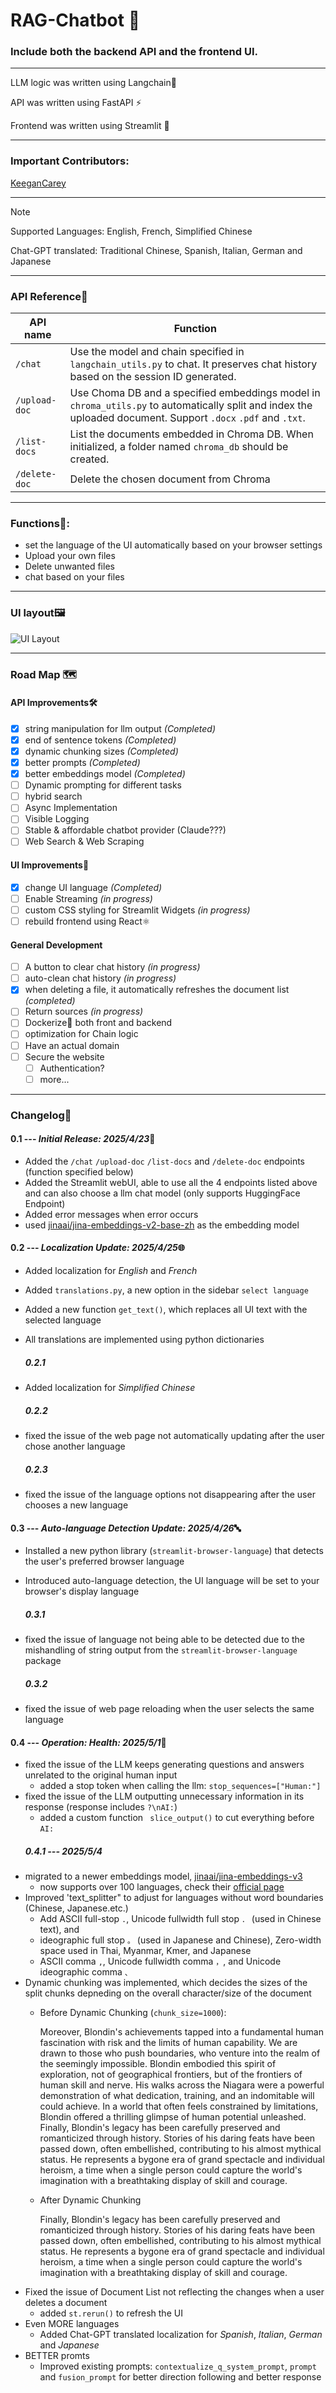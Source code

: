 # RAG-Chatbot 🤖

### Include both the backend API and the frontend UI.

---

LLM logic was written using Langchain🦜

API was written using FastAPI ⚡

Frontend was written using Streamlit 👑

---

### Important Contributors:

[KeeganCarey](https://github.com/KeeganCarey)

---

> [!NOTE]
> Supported Languages: English, French, Simplified Chinese
> 
> Chat-GPT translated: Traditional Chinese, Spanish, Italian, German and Japanese

---

### API Reference💾

| API name      | Function                                                                                                                                                      |
|---------------|---------------------------------------------------------------------------------------------------------------------------------------------------------------|
| `/chat`       | Use the model and chain specified in `langchain_utils.py` to chat. It preserves chat history based on the session ID generated.                               |
| `/upload-doc` | Use Choma DB and a specified embeddings model in `chroma_utils.py` to automatically split and index the uploaded document. Support `.docx` `.pdf` and `.txt`. |
| `/list-docs`  | List the documents embedded in Chroma DB. When initialized, a folder named `chroma_db` should be created.                                                     |
| `/delete-doc` | Delete the chosen document from Chroma |                                                                                                                       | 

---

### Functions🧩:
* set the language of the UI automatically based on your browser settings
* Upload your own files
* Delete unwanted files
* chat based on your files

---

### UI layout🖼️

![UI Layout](Screenshot-of-UI.png)

---

### Road Map 🗺️

#### API Improvements🛠️
- [x] string manipulation for llm output *(Completed)*
- [x] end of sentence tokens *(Completed)*
- [x] dynamic chunking sizes *(Completed)*
- [x] better prompts *(Completed)*
- [x] better embeddings model *(Completed)*
- [ ] Dynamic prompting for different tasks
- [ ] hybrid search
- [ ] Async Implementation
- [ ] Visible Logging
- [ ] Stable & affordable chatbot provider (Claude???)
- [ ] Web Search & Web Scraping

#### UI Improvements🎨
- [x] change UI language *(Completed)*
- [ ] Enable Streaming *(in progress)*
- [ ] custom CSS styling for Streamlit Widgets *(in progress)*
- [ ] rebuild frontend using React⚛️

#### General Development
- [ ] A button to clear chat history *(in progress)*
- [ ] auto-clean chat history *(in progress)*
- [x] when deleting a file, it automatically refreshes the document list *(completed)*
- [ ] Return sources *(in progress)*
- [ ] Dockerize🐋 both front and backend
- [ ] optimization for Chain logic
- [ ] Have an actual domain
- [ ] Secure the website
    - [ ] Authentication?
    - [ ] more...

---

### Changelog📃

#### 0.1 --- ***Initial Release: 2025/4/23***🎇 
- Added the `/chat` `/upload-doc` `/list-docs` and `/delete-doc` endpoints (function specified below)
- Added the Streamlit webUI, able to use all the 4 endpoints listed above and can also choose a llm chat model (only supports HuggingFace Endpoint)
- Added error messages when error occurs
- used [jinaai/jina-embeddings-v2-base-zh](https://huggingface.co/jinaai/jina-embeddings-v2-base-zh) as the embedding model

#### 0.2 --- ***Localization Update: 2025/4/25***🌐
- Added localization for *English* and *French*
- Added `translations.py`, a new option in the sidebar `select language`
- Added a new function `get_text()`, which replaces all UI text with the selected language
- All translations are implemented using python dictionaries

  ##### 0.2.1
- Added localization for *Simplified Chinese*

  ##### 0.2.2
- fixed the issue of the web page not automatically updating after the user chose another language

  ##### 0.2.3
- fixed the issue of the language options not disappearing after the user chooses a new language

#### 0.3 --- ***Auto-language Detection Update: 2025/4/26***🔤
- Installed a new python library (`streamlit-browser-language`) that detects the user's preferred browser language
- Introduced auto-language detection, the UI language will be set to your browser's display language

  ##### 0.3.1
- fixed the issue of language not being able to be detected due to the mishandling of string output from the `streamlit-browser-language` package

  ##### 0.3.2
- fixed the issue of web page reloading when the user selects the same language

#### 0.4 --- ***Operation: Health: 2025/5/1***💊
- fixed the issue of the LLM keeps generating questions and answers unrelated to the original human input
    - added a stop token when calling the llm: `stop_sequences=["Human:"]`
- fixed the issue of the LLM outputting unnecessary information in its response (response includes `?\nAI:`)
    - added a custom function ` slice_output()` to cut everything before `AI:`
  ##### 0.4.1 --- 2025/5/4
- migrated to a newer embeddings model, [jinaai/jina-embeddings-v3](https://huggingface.co/jinaai/jina-embeddings-v3)
    - now supports over 100 languages, check their [official page](https://huggingface.co/jinaai/jina-embeddings-v3#supported-languages)
- Improved 'text_splitter" to adjust for languages without word boundaries (Chinese, Japanese.etc.)
    - Add ASCII full-stop `.`, Unicode fullwidth full stop `．` (used in Chinese text), and
    - ideographic full stop `。` (used in Japanese and Chinese), Zero-width space used in Thai, Myanmar, Kmer, and Japanese
    - ASCII comma `,`, Unicode fullwidth comma `，`, and Unicode ideographic comma `、`
- Dynamic chunking was implemented, which decides the sizes of the split chunks depneding on the overall character/size of the document
    - Before Dynamic Chunking (`chunk_size=1000`):
 
      Moreover, Blondin's achievements tapped into a fundamental human fascination with risk and the limits of human capability. We are drawn to those who push          boundaries, who venture into the realm of the seemingly impossible. Blondin embodied this spirit of exploration, not of geographical frontiers, but of the         frontiers of human skill and nerve. His walks across the Niagara were a powerful demonstration of what dedication, training, and an indomitable will could         achieve. In a world that often feels constrained by limitations, Blondin offered a thrilling glimpse of human potential unleashed.
      Finally, Blondin's legacy has been carefully preserved and romanticized through history. Stories of his daring feats have been passed down, often                  embellished, contributing to his almost mythical status. He represents a bygone era of grand spectacle and individual heroism, a time when a single person         could capture the world's imagination with a breathtaking display of skill and courage.

    - After Dynamic Chunking
      
      Finally, Blondin's legacy has been carefully preserved and romanticized through history. Stories of his daring feats have been passed down, often                  embellished, contributing to his almost mythical status. He represents a bygone era of grand spectacle and individual heroism, a time when a single person         could capture the world's imagination with a breathtaking display of skill and courage.
- Fixed the issue of Document List not reflecting the changes when a user deletes a document
    - added `st.rerun()` to refresh the UI
- Even MORE languages
    - Added Chat-GPT translated localization for *Spanish*, *Italian*, *German* and *Japanese*
- BETTER promts
    - Improved existing prompts: `contextualize_q_system_prompt`, `prompt` and `fusion_prompt` for better direction following and better response 

